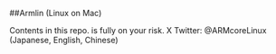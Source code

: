 
##Armlin (Linux on Mac)

Contents in this repo. is fully on your risk.
X Twitter: @ARMcoreLinux (Japanese, English, Chinese)


<!---
ArmCorelin/ArmCorelin is a ✨ special ✨ repository because its `README.md` (this file) appears on your GitHub profile.
You can click the Preview link to take a look at your changes.
--->
